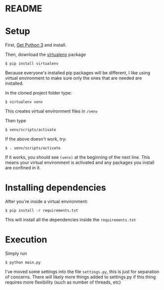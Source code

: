 # README

# Setup

First, [Get Python 3](https://www.python.org/downloads/) and install.

Then, download the [virtualenv](https://virtualenv.pypa.io/en/latest/)
package

```
$ pip install virtualenv
```

Because everyone's installed pip packages will be different, I like using virtual environment to make sure only the ones that are needed are installed.

In the cloned project folder type:
```
$ virtualenv venv
```
This creates virtual environment files in `/venv`

Then type
```
$ venv/scripts/activate
```
If the above doesn't work, try:
```
$ . venv/scripts/activate
```
If it works, you should see `(venv)` at the beginning of the next line. This means your virtual environment is activated and any packages you install are confined in it.

# Installing dependencies

After you're inside a virtual environment:
```
$ pip install -r requirements.txt
```
This will install all the dependencies inside the `requirements.txt`

# Execution

Simply run
```
$ python main.py
```
I've moved some settings into the file `settings.py`, this is just for separation of concerns. There will likely more things added to settings.py if this thing requires more flexibility (such as number of threads, etc)

